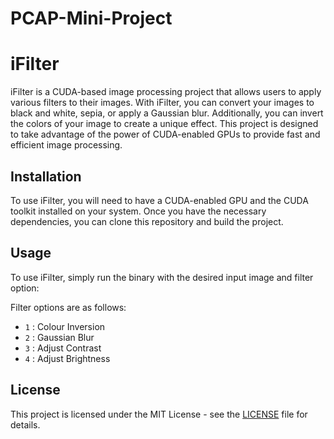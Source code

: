 # PCAP-Mini-Project

# iFilter

iFilter is a CUDA-based image processing project that allows users to apply various filters to their images. With iFilter, you can convert your images to black and white, sepia, or apply a Gaussian blur. Additionally, you can invert the colors of your image to create a unique effect. This project is designed to take advantage of the power of CUDA-enabled GPUs to provide fast and efficient image processing.

## Installation

To use iFilter, you will need to have a CUDA-enabled GPU and the CUDA toolkit installed on your system. Once you have the necessary dependencies, you can clone this repository and build the project. 


## Usage

To use iFilter, simply run the binary with the desired input image and filter option:

Filter options are as follows:

- `1` : Colour Inversion
- `2` : Gaussian Blur
- `3` : Adjust Contrast
- `4` : Adjust Brightness

## License

This project is licensed under the MIT License - see the [LICENSE](LICENSE) file for details.


